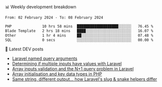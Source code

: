 📊 Weekly development breakdown
<!--START_SECTION:waka-->

```txt
From: 02 February 2024 - To: 08 February 2024

PHP              10 hrs 58 mins  ███████████████████░░░░░░   76.45 %
Blade Template   2 hrs 18 mins   ████░░░░░░░░░░░░░░░░░░░░░   16.07 %
Other            1 hr 4 mins     ██░░░░░░░░░░░░░░░░░░░░░░░   07.48 %
SQL              0 secs          ░░░░░░░░░░░░░░░░░░░░░░░░░   00.00 %
```

<!--END_SECTION:waka-->

📕 Latest DEV posts
<!-- BLOG-POST-LIST:START -->
- [Laravel named query arguments](https://dev.to/michaelvickersuk/laravel-named-query-arguments-28kd)
- [Determining if multiple inputs have values with Laravel](https://dev.to/michaelvickersuk/determining-if-multiple-inputs-have-values-with-laravel-km6)
- [Array inputs validation and the N+1 query problem in Laravel](https://dev.to/michaelvickersuk/array-inputs-validation-and-the-n1-query-problem-in-laravel-2agb)
- [Array initialisation and key data types in PHP](https://dev.to/michaelvickersuk/array-initialisation-and-key-data-types-in-php-1e5b)
- [Same string, different output... how Laravel&#39;s slug &amp; snake helpers differ](https://dev.to/michaelvickersuk/same-string-different-output-how-laravels-slug-snake-helpers-differ-1ccj)
<!-- BLOG-POST-LIST:END -->
